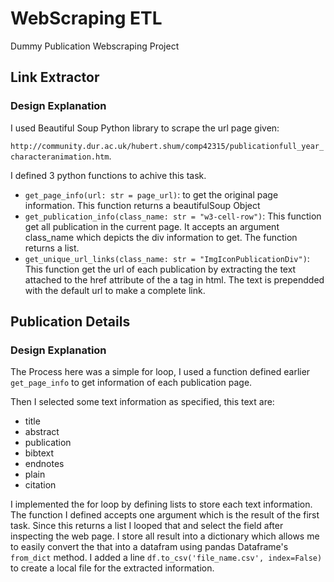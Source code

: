 # WebScraping ETL

Dummy Publication Webscraping Project

## Link Extractor

### Design Explanation

I used Beautiful Soup Python library to scrape the url page given:

`http://community.dur.ac.uk/hubert.shum/comp42315/publicationfull_year_characteranimation.htm`.

I defined 3 python functions to achive this task.

- `get_page_info(url: str = page_url)`: to get the original page information. This function returns a beautifulSoup Object
- `get_publication_info(class_name: str = "w3-cell-row")`: This function get all publication in the current page. It accepts an argument class_name which depicts the div information to get. The function returns a list.
- `get_unique_url_links(class_name: str = "ImgIconPublicationDiv")`: This function get the url of each publication by extracting the text attached to the href attribute of the a tag in html. The text is prependded with the default url to make a complete link.

## Publication Details

### Design Explanation

The Process here was a simple for loop, I used a function defined earlier `get_page_info` to get information of each publication page.

Then I selected some text information as specified, this text are:
- title
- abstract
- publication
- bibtext
- endnotes
- plain
- citation

I implemented the for loop by defining lists to store each text information. The function I defined accepts one argument which is the result of the first task. Since this returns a list I looped that and select the field after inspecting the web page. I store all result into a dictionary which allows me to easily convert the that into a datafram using pandas Dataframe's `from_dict` method. I added a line `df.to_csv('file_name.csv', index=False)` to create a local file for the extracted information.
